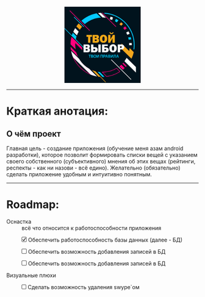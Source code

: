 <p align="center"><img src=".gitimage/logo_frame_text.png" height="200" width="200"></p>

---

<h1>Краткая анотация:</h1>

<h2>О чём проект</h2>

<p>Главная цель - создание приложения (обучение меня азам android разработки), которое позволит 
формировать списки вещей с указанием своего собственного (субъективного) мнения об этих вещах 
(рейтинги, респекты - как ни назови - всё едино). Желательно (обязательно) сделать приложение 
удобным и интуитивно понятным. </p>

***

<h1>Roadmap:</h1>
<dl>
  <dt>Оснастка</dt>
  <dd>всё что относится к работоспособности приложения
    <p><img src=".gitimage/chkbx_checked.png" height="13" width="13"> 
    Обеспечить работоспособность базы данных (далее - БД)</p>
    <p><img src=".gitimage/chkbx_unchecked.png" height="13" width="13"> Обеспечить возможность добавления записей в БД</p>
    <p><img src=".gitimage/chkbx_unchecked.png" height="13" width="13"> Обеспечить возможность добавления записей в БД</p>
  </dd>

  <dt>Визуальные плюхи</dt>
  <dd>
    <p><img src=".gitimage/chkbx_unchecked.png" height="12" width="12"> Сделать возможность удаления swype`ом</p>
  </dd>
</dl>

